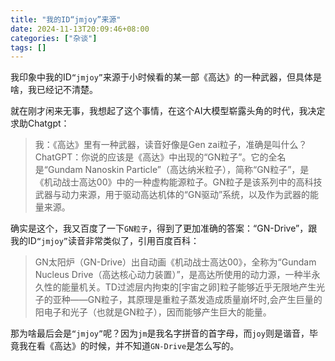 ```yaml
---
title: "我的ID“jmjoy”来源"
date: 2024-11-13T20:09:46+08:00
categories: ["杂谈"]
tags: []
---
```


我印象中我的ID`“jmjoy”`来源于小时候看的某一部《高达》的一种武器，但具体是啥，我已经记不清楚。

就在刚才闲来无事，我想起了这个事情，在这个AI大模型崭露头角的时代，我决定求助Chatgpt：

> 我：《高达》里有一种武器，读音好像是Gen zai粒子，准确是叫什么？
> ChatGPT：你说的应该是《高达》中出现的“GN粒子”。它的全名是“Gundam Nanoskin Particle”（高达纳米粒子），简称“GN粒子”，是《机动战士高达00》中的一种虚构能源粒子。GN粒子是该系列中的高科技武器与动力来源，用于驱动高达机体的“GN驱动”系统，以及作为武器的能量来源。

确实是这个，我又百度了一下`GN粒子`，得到了更加准确的答案：“GN-Drive”，跟我的ID`“jmjoy”`读音非常类似了，引用百度百科：

> GN太阳炉（GN-Drive）出自动画《机动战士高达00》，全称为“Gundam Nucleus Drive（高达核心动力装置）”，是高达所使用的动力源，一种半永久性的能量机关。TD过滤层内拘束的[宇宙之卵]粒子能够近乎无限地产生光子的亚种——GN粒子，其原理是重粒子蒸发造成质量崩坏时,会产生巨量的阳电子和光子（也就是GN粒子），因而能够产生巨大的能量。

那为啥最后会是`“jmjoy”`呢？因为`jm`是我名字拼音的首字母，而`joy`则是谐音，毕竟我在看《高达》的时候，并不知道`GN-Drive`是怎么写的。
